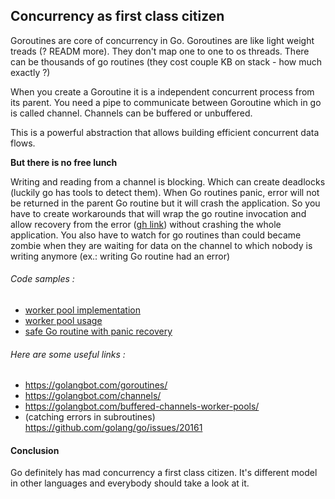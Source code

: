 ## Concurrency as first class citizen

Goroutines are core of concurrency in Go. Goroutines are like light weight treads (? READM more).
They don't map one to one to os threads. There can be thousands of go routines (they cost couple KB on stack - how much exactly ?)

When you create a Goroutine it is a independent concurrent process from its parent. You need a pipe to communicate between Goroutine which in go is called channel.
Channels can be buffered or unbuffered.

This is a powerful abstraction that allows building efficient concurrent data flows.

**But there is no free lunch**

Writing and reading from a channel is blocking. Which can create deadlocks (luckily go has tools to detect them).
When Go routines panic, error will not be returned in the parent Go routine but it will crash the application. So you have to create workarounds that will wrap the go routine invocation and allow recovery from the error ([gh link](https://github.com/golang/go/issues/20161)) without crashing the whole application.
You also have to watch for go routines than could became zombie when they are waiting for data on the channel to which nobody is writing anymore (ex.: writing Go routine had an error)

###### Code samples :
* [worker pool implementation](https://github.com/gwalen/bettertomorrow/tree/master/common/util/concurrency/worker_pool.go)
* [worker pool usage](https://github.com/gwalen/bettertomorrow/blob/master/context/customer/application/customer_wallet_service.go)
* [safe Go routine with panic recovery](https://github.com/gwalen/bettertomorrow/blob/master/common/util/concurrency/safe_goroutine.go)

###### Here are some useful links :
* https://golangbot.com/goroutines/
* https://golangbot.com/channels/
* https://golangbot.com/buffered-channels-worker-pools/
* (catching errors in subroutines) https://github.com/golang/go/issues/20161

#### Conclusion

Go definitely has mad concurrency a first class citizen. It's different model in other languages and everybody should take a look at it.
